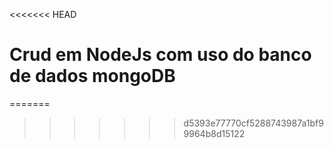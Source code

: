 <<<<<<< HEAD
# Crud em NodeJs com uso do banco de dados mongoDB
=======

>>>>>>> d5393e77770cf5288743987a1bf99964b8d15122
